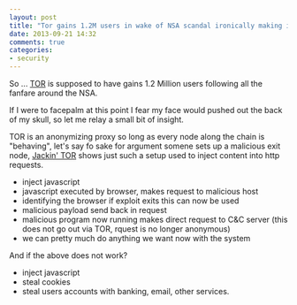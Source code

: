 ```yaml
---
layout: post
title: "Tor gains 1.2M users in wake of NSA scandal ironically making it easier for the NSA"
date: 2013-09-21 14:32
comments: true
categories: 
- security
---
```


So ... [TOR](https://www.torproject.org/) is supposed to have gains 1.2 Million users following all the fanfare around the NSA.

If I were to facepalm at this point I fear my face would pushed out the back of my skull, so let me relay a small bit of insight.

TOR is an anonymizing proxy so long as every node along the chain is "behaving", let's say fo sake for argument somene sets up a malicious exit node, [Jackin' TOR](https://packetstorm.foofus.com/papers/attack/jackin-tor.txt) shows just such a setup used to inject content into http requests.

* inject javascript
* javascript executed by browser, makes request to malicious host
* identifying the browser if exploit exits this can now be used
* malicious payload send back in request
* malicious program now running makes direct request to C&C server (this does not go out via TOR, rquest is no longer anonymous)
* we can pretty much do anything we want now with the system

And if the above does not work?

* inject javascript
* steal cookies
* steal users accounts with banking, email, other services.


 
